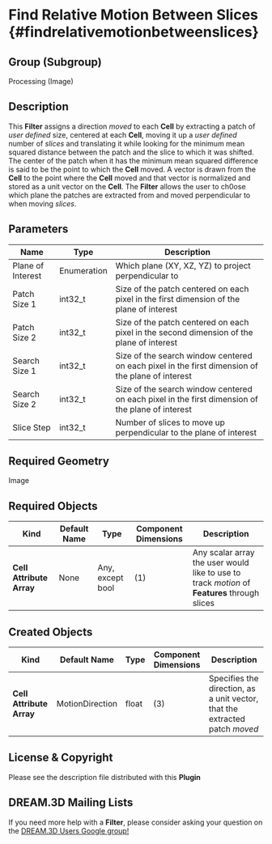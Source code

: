 Find Relative Motion Between Slices {#findrelativemotionbetweenslices}
=============

## Group (Subgroup) ##

Processing (Image)

## Description ##

This **Filter** assigns a direction *moved* to each **Cell** by extracting a patch of *user defined* size, centered at each **Cell**, moving it up a *user defined* number of *slices* and translating it while looking for the minimum mean squared distance between the patch and the slice to which it was shifted.  The center of the patch when it has the minimum mean squared difference is said to be the point to which the **Cell** moved.  A vector is drawn from the **Cell** to the point where the **Cell** moved and that vector is normalized and stored as a unit vector on the **Cell**. The **Filter** allows the user to ch0ose which plane the patches are extracted from and moved perpendicular to when moving *slices*.

## Parameters ##

| Name | Type | Description |
|------|------|-------------|
| Plane of Interest | Enumeration | Which plane (XY, XZ, YZ) to project perpendicular to |
| Patch Size 1 | int32_t | Size of the patch centered on each pixel in the first dimension of the plane of interest |
| Patch Size 2| int32_t | Size of the patch centered on each pixel in the second dimension of the plane of interest |
| Search Size 1| int32_t | Size of the search window centered on each pixel in the first dimension of the plane of interest |
| Search Size 2 | int32_t | Size of the search window centered on each pixel in the first dimension of the plane of interest |
| Slice Step | int32_t | Number of slices to move up perpendicular to the plane of interest |

## Required Geometry ##

Image 

## Required Objects ##

| Kind | Default Name | Type | Component Dimensions | Description |
|------|--------------|------|----------------------|-------------|
| **Cell Attribute Array** | None | Any, except bool | (1) | Any scalar array the user would like to use to track *motion* of **Features** through slices |

## Created Objects ##

| Kind | Default Name | Type | Component Dimensions | Description |
|------|--------------|------|----------------------|-------------|
| **Cell Attribute Array** | MotionDirection | float | (3) | Specifies the direction, as a unit vector, that the extracted patch *moved* |

## License & Copyright ##

Please see the description file distributed with this **Plugin**

## DREAM.3D Mailing Lists ##

If you need more help with a **Filter**, please consider asking your question on the [DREAM.3D Users Google group!](https://groups.google.com/forum/?hl=en#!forum/dream3d-users)


